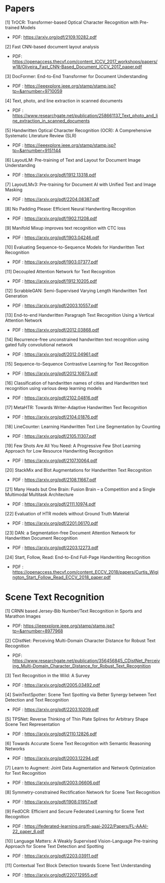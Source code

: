# Papers

[1] TrOCR: Transformer-based Optical Character Recognition with Pre-trained Models
   - PDF: https://arxiv.org/pdf/2109.10282.pdf
   
[2] Fast CNN-based document layout analysis
   - PDF: https://openaccess.thecvf.com/content_ICCV_2017_workshops/papers/w18/Oliveira_Fast_CNN-Based_Document_ICCV_2017_paper.pdf

[3] DocFormer: End-to-End Transformer for Document Understanding
   - PDF : https://ieeexplore.ieee.org/stamp/stamp.jsp?tp=&arnumber=9710059
   
[4] Text, photo, and line extraction in scanned documents
   - PDF : https://www.researchgate.net/publication/258661137_Text_photo_and_line_extraction_in_scanned_documents
   
[5] Handwritten Optical Character Recognition (OCR): A Comprehensive Systematic Literature Review (SLR)
   - PDF : https://ieeexplore.ieee.org/stamp/stamp.jsp?tp=&arnumber=9151144

[6] LayoutLM: Pre-training of Text and Layout for Document Image Understanding
   - PDF : https://arxiv.org/pdf/1912.13318.pdf

[7] LayoutLMv3: Pre-training for Document AI with Unified Text and Image Masking
   - PDF : https://arxiv.org/pdf/2204.08387.pdf
   
[8] No Padding Please: Efficient Neural Handwriting Recognition
   - PDF : https://arxiv.org/pdf/1902.11208.pdf
   
[9] Manifold Mixup improves text recognition with CTC loss
   - PDF : https://arxiv.org/pdf/1903.04246.pdf
   
[10] Evaluating Sequence-to-Sequence Models for Handwritten Text Recognition
   - PDF : https://arxiv.org/pdf/1903.07377.pdf
   
[11] Decoupled Attention Network for Text Recognition
   - PDF : https://arxiv.org/pdf/1912.10205.pdf
   
[12] ScrabbleGAN: Semi-Supervised Varying Length Handwritten Text Generation
   - PDF : https://arxiv.org/pdf/2003.10557.pdf
   
[13] End-to-end Handwritten Paragraph Text Recognition Using a Vertical Attention Network
   - PDF : https://arxiv.org/pdf/2012.03868.pdf
   
[14] Recurrence-free unconstrained handwritten text recognition using gated fully convolutional network
   - PDF : https://arxiv.org/pdf/2012.04961.pdf
   
[15] Sequence-to-Sequence Contrastive Learning for Text Recognition
   - PDF : https://arxiv.org/pdf/2012.10873.pdf
   
[16] Classification of handwritten names of cities and Handwritten text recognition using various deep learning models
   - PDF : https://arxiv.org/pdf/2102.04816.pdf
   
[17] MetaHTR: Towards Writer-Adaptive Handwritten Text Recognition
   - PDF : https://arxiv.org/pdf/2104.01876.pdf
   
[18] LineCounter: Learning Handwritten Text Line Segmentation by Counting
   - PDF : https://arxiv.org/pdf/2105.11307.pdf
   
[19] Few Shots Are All You Need: A Progressive Few Shot Learning Approach for Low Resource Handwriting Recognition
   - PDF : https://arxiv.org/pdf/2107.10064.pdf
   
[20] StackMix and Blot Augmentations for Handwritten Text Recognition
   - PDF : https://arxiv.org/pdf/2108.11667.pdf
   
[21] Many Heads but One Brain: Fusion Brain – a Competition and a Single Multimodal Multitask Architecture
   - PDF : https://arxiv.org/pdf/2111.10974.pdf
   
[22] Evaluation of HTR models without Ground Truth Material
   - PDF : https://arxiv.org/pdf/2201.06170.pdf
   
[23] DAN: a Segmentation-free Document Attention Network for Handwritten Document Recognition
   - PDF : https://arxiv.org/pdf/2203.12273.pdf
   
[24] Start, Follow, Read: End-to-End Full-Page Handwriting Recognition
   - PDF : https://openaccess.thecvf.com/content_ECCV_2018/papers/Curtis_Wigington_Start_Follow_Read_ECCV_2018_paper.pdf
   
# Scene Text Recognition

[1] CRNN based Jersey-Bib Number/Text Recognition in Sports and Marathon Images
   - PDF: https://ieeexplore.ieee.org/stamp/stamp.jsp?tp=&arnumber=8977968
 
[2] CDistNet: Perceiving Multi-Domain Character Distance for Robust Text Recognition
   - PDF: https://www.researchgate.net/publication/356456845_CDistNet_Perceiving_Multi-Domain_Character_Distance_for_Robust_Text_Recognition 

[3] Text Recognition in the Wild: A Survey
   - PDF : https://arxiv.org/pdf/2005.03492.pdf

[4] SwinTextSpotter: Scene Text Spotting via Better Synergy between Text Detection and Text Recognition
   - PDF : https://arxiv.org/pdf/2203.10209.pdf
   
[5] TPSNet: Reverse Thinking of Thin Plate Splines for Arbitrary Shape Scene Text Representation
   - PDF : https://arxiv.org/pdf/2110.12826.pdf
   
[6] Towards Accurate Scene Text Recognition with Semantic Reasoning Networks
   - PDF : https://arxiv.org/pdf/2003.12294.pdf
   
[7] Learn to Augment: Joint Data Augmentation and Network Optimization for Text Recognition
   - PDF : https://arxiv.org/pdf/2003.06606.pdf
   
[8] Symmetry-constrained Rectification Network for Scene Text Recognition
   - PDF : https://arxiv.org/pdf/1908.01957.pdf

[9] FedOCR: Efficient and Secure Federated Learning for Scene Text Recognition
   - PDF : https://federated-learning.org/fl-aaai-2022/Papers/FL-AAAI-22_paper_6.pdf

[10] Language Matters: A Weakly Supervised Vision-Language Pre-training Approach for Scene Text Detection and Spotting
   - PDF : https://arxiv.org/pdf/2203.03911.pdf

[11] Contextual Text Block Detection towards Scene Text Understanding
   - PDF : https://arxiv.org/pdf/2207.12955.pdf
